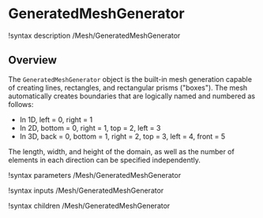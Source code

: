 # GeneratedMeshGenerator

!syntax description /Mesh/GeneratedMeshGenerator

## Overview

The `GeneratedMeshGenerator` object is the built-in mesh generation capable of creating lines, rectangles, and rectangular
prisms ("boxes"). The mesh automatically creates boundaries that are logically named and numbered as follows:

- In 1D, left = 0, right = 1
- In 2D, bottom = 0, right = 1, top = 2, left = 3
- In 3D, back = 0, bottom = 1, right = 2, top = 3, left = 4, front = 5

The length, width, and height of the domain, as well as the number of elements in each direction can be specified
independently.

!syntax parameters /Mesh/GeneratedMeshGenerator

!syntax inputs /Mesh/GeneratedMeshGenerator

!syntax children /Mesh/GeneratedMeshGenerator
